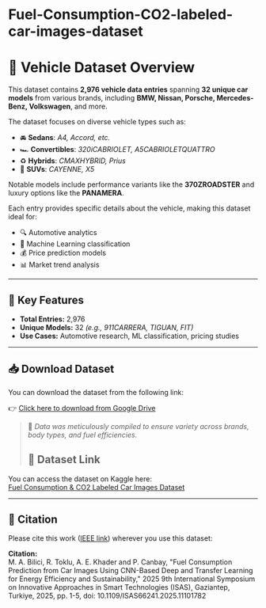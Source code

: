 # Fuel-Consumption-CO2-labeled-car-images-dataset



# 🚗 Vehicle Dataset Overview

This dataset contains **2,976 vehicle data entries** spanning **32 unique car models** from various brands, including **BMW, Nissan, Porsche, Mercedes-Benz, Volkswagen**, and more.

The dataset focuses on diverse vehicle types such as:

- 🚘 **Sedans**: *A4, Accord, etc.*
- 🏎️ **Convertibles**: *320iCABRIOLET, A5CABRIOLETQUATTRO*
- ♻️ **Hybrids**: *CMAXHYBRID, Prius*
- 🚙 **SUVs**: *CAYENNE, X5*

Notable models include performance variants like the **370ZROADSTER** and luxury options like the **PANAMERA**.

Each entry provides specific details about the vehicle, making this dataset ideal for:

- 🔍 Automotive analytics
- 🤖 Machine Learning classification
- 💰 Price prediction models
- 📊 Market trend analysis

---

## 📌 Key Features

- **Total Entries:** 2,976  
- **Unique Models:** 32 *(e.g., 911CARRERA, TIGUAN, FIT)*  
- **Use Cases:** Automotive research, ML classification, pricing studies

---

## 📥 Download Dataset

You can download the dataset from the following link:

👉 [Click here to download from Google Drive](https://drive.google.com/drive/folders/1lDcClUoJqpATohCM99O7xI6u8nNrWszN?usp=sharing)

> 📁 *Data was meticulously compiled to ensure variety across brands, body types, and fuel efficiencies.*
>
> ## 📎 Dataset Link

You can access the dataset on Kaggle here:  
[Fuel Consumption & CO2 Labeled Car Images Dataset](https://www.kaggle.com/datasets/mehmetalibilici/fuelconsumption-co2-labeled-car-images-dataset)

---

## 📖 Citation

Please cite this work ([IEEE link](https://ieeexplore.ieee.org/document/11101782)) wherever you use this dataset:  

**Citation:**  
M. A. Bilici, R. Toklu, A. E. Khader and P. Canbay, "Fuel Consumption Prediction from Car Images Using CNN-Based Deep and Transfer Learning for Energy Efficiency and Sustainability," 2025 9th International Symposium on Innovative Approaches in Smart Technologies (ISAS), Gaziantep, Turkiye, 2025, pp. 1-5, doi: 10.1109/ISAS66241.2025.11101782

